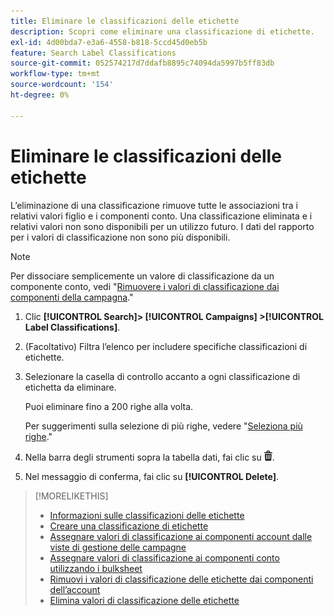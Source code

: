 ```yaml
---
title: Eliminare le classificazioni delle etichette
description: Scopri come eliminare una classificazione di etichette.
exl-id: 4d00bda7-e3a6-4558-b818-5ccd45d0eb5b
feature: Search Label Classifications
source-git-commit: 052574217d7ddafb8895c74094da5997b5ff83db
workflow-type: tm+mt
source-wordcount: '154'
ht-degree: 0%

---
```


# Eliminare le classificazioni delle etichette

L’eliminazione di una classificazione rimuove tutte le associazioni tra i relativi valori figlio e i componenti conto. Una classificazione eliminata e i relativi valori non sono disponibili per un utilizzo futuro. I dati del rapporto per i valori di classificazione non sono più disponibili.

>[!NOTE]
>
>Per dissociare semplicemente un valore di classificazione da un componente conto, vedi &quot;[Rimuovere i valori di classificazione dai componenti della campagna](classification-values-remove.md).&quot;

1. Clic **[!UICONTROL Search]> [!UICONTROL Campaigns] >[!UICONTROL Label Classifications]**.

1. (Facoltativo) Filtra l’elenco per includere specifiche classificazioni di etichette.

1. Selezionare la casella di controllo accanto a ogni classificazione di etichetta da eliminare.

   Puoi eliminare fino a 200 righe alla volta.

   Per suggerimenti sulla selezione di più righe, vedere &quot;[Seleziona più righe](/help/search-social-commerce/common-tasks/navigation-editing-selection/multiple-rows-select.md).&quot;

1. Nella barra degli strumenti sopra la tabella dati, fai clic su ![Elimina](/help/search-social-commerce/assets/delete.png "Elimina").

1. Nel messaggio di conferma, fai clic su **[!UICONTROL Delete]**.

>[!MORELIKETHIS]
>
>* [Informazioni sulle classificazioni delle etichette](classification-about.md)
>* [Creare una classificazione di etichette](classification-create.md)
>* [Assegnare valori di classificazione ai componenti account dalle viste di gestione delle campagne](classification-values-assign-campaign-management.md)
>* [Assegnare valori di classificazione ai componenti conto utilizzando i bulksheet](classification-values-assign-bulksheets.md)
>* [Rimuovi i valori di classificazione delle etichette dai componenti dell’account](classification-values-remove.md)
>* [Elimina valori di classificazione delle etichette](classification-values-delete.md)
